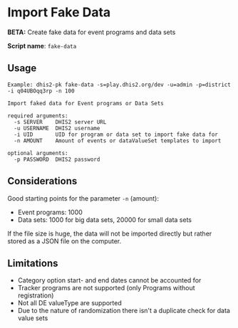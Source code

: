 # Import Fake Data

**BETA:** Create fake data for event programs and data sets

**Script name**: `fake-data`

## Usage

```
Example: dhis2-pk fake-data -s=play.dhis2.org/dev -u=admin -p=district -i q04UBOqq3rp -n 100

Import faked data for Event programs or Data Sets

required arguments:
  -s SERVER    DHIS2 server URL
  -u USERNAME  DHIS2 username
  -i UID       UID for program or data set to import fake data for
  -n AMOUNT    Amount of events or dataValueSet templates to import

optional arguments:
  -p PASSWORD  DHIS2 password
```

## Considerations

Good starting points for the parameter ``-n`` (amount):

* Event programs: 1000
* Data sets: 1000 for big data sets, 20000 for small data sets

If the file size is huge, the data will not be imported directly but rather stored as a JSON file on the computer.

## Limitations

* Category option start- and end dates cannot be accounted for
* Tracker programs are not supported (only Programs without registration)
* Not all DE valueType are supported  
* Due to the nature of randomization there isn't a duplicate check for data value sets
